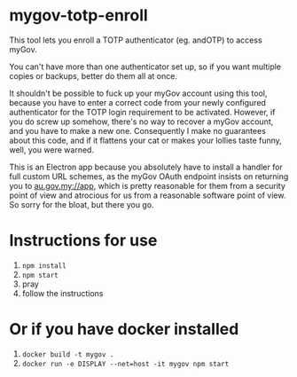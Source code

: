 # mygov-totp-enroll

This tool lets you enroll a TOTP authenticator (eg. andOTP) to access myGov.

You can't have more than one authenticator set up, so if you want multiple copies or backups, better do them all at once.

It shouldn't be possible to fuck up your myGov account using this tool,
because you have to enter a correct code from your newly configured authenticator
for the TOTP login requirement to be activated.
However, if you do screw up somehow, there's no way to recover a myGov account,
and you have to make a new one.  Consequently I make no guarantees about this
code, and if it flattens your cat or makes your lollies taste funny, well, you
were warned.

This is an Electron app because you absolutely have to
install a handler for full custom URL schemes,
as the myGov OAuth endpoint insists on returning you to <au.gov.my://app>,
which is pretty reasonable for them from a security point of view and
atrocious for us from a reasonable software point of view.
So sorry for the bloat, but there you go.

# Instructions for use

1. `npm install`
2. `npm start`
3. pray
4. follow the instructions

# Or if you have docker installed

1. `docker build -t mygov .`
2. `docker run -e DISPLAY --net=host -it mygov npm start`
